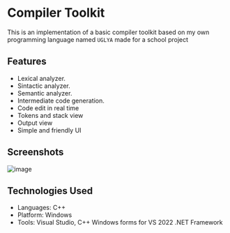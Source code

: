 # Compiler Toolkit

This is an implementation of a basic compiler toolkit based on my own programming language named ```UGLYA``` made for a school project

## Features
 - Lexical analyzer.
 - Sintactic analyzer.
 - Semantic analyzer.
 - Intermediate code generation.
 - Code edit in real time
 - Tokens and stack view
 - Output view
 - Simple and friendly UI

## Screenshots
![image](https://github.com/user-attachments/assets/14eeca64-3b5e-4126-bee0-fc3478d3431b)

## Technologies Used
  - Languages: C++
  - Platform: Windows
  - Tools: Visual Studio, C++ Windows forms for VS 2022 .NET Framework
